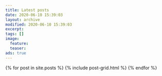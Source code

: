 ```yaml
---
title: Latest posts
date: 2020-06-10 15:39:03
layout: archive
modified: 2020-06-10 15:39:03
excerpt:
tags: []
image:
  feature:
  teaser:
ads: true
---
```


<div class="tiles">
{% for post in site.posts %}
  {% include post-grid.html %}
{% endfor %}
</div><!-- /.tiles -->
